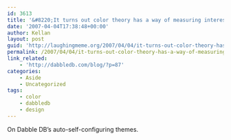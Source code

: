 ```yaml
---
id: 3613
title: '&#8220;It turns out color theory has a way of measuring interestingness: saturation.&#8221;'
date: '2007-04-04T17:38:48+00:00'
author: Kellan
layout: post
guid: 'http://laughingmeme.org/2007/04/04/it-turns-out-color-theory-has-a-way-of-measuring-interestingness-saturation/'
permalink: /2007/04/04/it-turns-out-color-theory-has-a-way-of-measuring-interestingness-saturation/
link_related:
    - 'http://dabbledb.com/blog/?p=87'
categories:
    - Aside
    - Uncategorized
tags:
    - color
    - dabbledb
    - design
---
```


On Dabble DB’s auto-self-configuring themes.